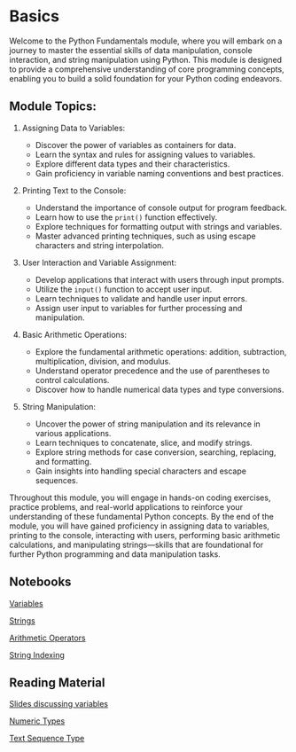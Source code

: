 # Basics

Welcome to the Python Fundamentals module, where you will embark on a journey to master the essential skills of data manipulation, console interaction, and string manipulation using Python. This module is designed to provide a comprehensive understanding of core programming concepts, enabling you to build a solid foundation for your Python coding endeavors.

## Module Topics:

1. Assigning Data to Variables:
   - Discover the power of variables as containers for data.
   - Learn the syntax and rules for assigning values to variables.
   - Explore different data types and their characteristics.
   - Gain proficiency in variable naming conventions and best practices.

2. Printing Text to the Console:
   - Understand the importance of console output for program feedback.
   - Learn how to use the `print()` function effectively.
   - Explore techniques for formatting output with strings and variables.
   - Master advanced printing techniques, such as using escape characters and string interpolation.

3. User Interaction and Variable Assignment:
   - Develop applications that interact with users through input prompts.
   - Utilize the `input()` function to accept user input.
   - Learn techniques to validate and handle user input errors.
   - Assign user input to variables for further processing and manipulation.

4. Basic Arithmetic Operations:
   - Explore the fundamental arithmetic operations: addition, subtraction, multiplication, division, and modulus.
   - Understand operator precedence and the use of parentheses to control calculations.
   - Discover how to handle numerical data types and type conversions.

5. String Manipulation:
   - Uncover the power of string manipulation and its relevance in various applications.
   - Learn techniques to concatenate, slice, and modify strings.
   - Explore string methods for case conversion, searching, replacing, and formatting.
   - Gain insights into handling special characters and escape sequences.

Throughout this module, you will engage in hands-on coding exercises, practice
problems, and real-world applications to reinforce your understanding of these
fundamental Python concepts. By the end of the module, you will have gained
proficiency in assigning data to variables, printing to the console, interacting
with users, performing basic arithmetic calculations, and manipulating
strings—skills that are foundational for further Python programming and data
manipulation tasks.

## Notebooks

[Variables](./learn/01_variables.ipynb)

[Strings](./learn/02_strings.ipynb)

[Arithmetic Operators](./learn/03_arithmetic.ipynb)

[String Indexing](./learn/04_string_indexing_and_slicing.ipynb)


## Reading Material

[Slides discussing variables](https://docs.google.com/presentation/d/1IgQqtiNDciY9Gjq3nmxchwS0OEJoPinDbbglX4laHmQ/edit?usp=sharing)

[Numeric Types](https://docs.python.org/3/library/stdtypes.html#numeric-types-int-float-complex)

[Text Sequence Type](https://docs.python.org/3/library/stdtypes.html#text-sequence-type-str)
